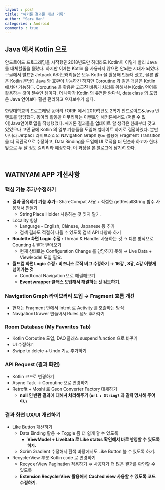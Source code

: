 ```yaml
---
layout : post
title: "해커톤 결과물 개선 기록"
author: "Sara Han"
categories : Android
comments : true
---
```


## Java 에서 Kotlin 으로
안드로이드 프로그래밍을 시작했던 2018년도만 하더라도 Kotlin이 이렇게 빨리 Java 를 대체할줄을 몰랐다.
하지만 이제는 Kotlin 을 사용하지 않으면 안되는 시대가 되었다. 구글에서 발표한 Jetpack 라이브러리들은 모두 Kotlin 을 활용해
만들어 졌고, 물론 많은 Kotlin 문법이 Java 와 호환이 가능하긴 하지만 Coroutine 과 같은 개념은 Kotlin 에서만 가능하다. Coroutine 을 활용한 고급진 비동기 처리를 위해서는
Kotlin 언어를 활용하는 것이 필수인 셈이다. 더 나아가 Kotlin 의 유연한 람다식, data class 의 도입은 Java 언어보다 훨씬 편리하고 유지보수가 쉽다.
<br><br>
한양대학교의 프로그래밍 동아리 FORIF 에서 2019학년도 2학기 안드로이드&Java 반 멘토를 담당했다.
동아리 활동을 마무리하는 이벤트인 해커톤에서도 (어쩔 수 없이)Java언어로 앱을 작성했었다.
해커톤 결과물을 업데이트 할 생각은 원래부터 갖고 있었으나 고민 끝에 Kotlin 의 일부 기능들을 도입해 업데이트 하기로 결정하였다.
뿐만 아니라 Jetpack 라이브러리의 Navigation Graph 등도 활용해 Fragment Transition 을 더 직관적으로 수정하고, Data Binding을 도입해 UI 로직을 더 단순화 하고자 한다. 앞으로 두 달 정도 걸리리라 예상한다. 이 과정을 본 블로그에 남기려 한다.

<br>

## WATNYAM APP 개선사항
### **핵심 기능 추가/수정하기**

- **결과 공유하기 기능 추가 :** ShareCompat 사용 + 적절한 getResultString 함수 사용해서 만들기
    - String Place Holder 사용하는 것 잊지 말기.
- Locality 향상
    - Language - English, Chinese, Japanese 등 추가
    - 검색 결과도 적절히 나올 수 있도록 검색 API 다양화 하기
- **Roulette 화면 Logic 수정 :**  Thread & Handler 사용하는 것 → 다른 방식으로 Counting & 결과 받아오기
    - 현재 상태로는 Configuration Change 를 감당하지 못해 → Live Data + ViewModel 도입 필요.
- **월드컵 화면 Logic 수정 : 비즈니스 로직 버그 수정하기 → 16강 , 8강, 4강 이렇게 넘어가는 것**
    - Condtional Navigation 으로 해결해보기
    - **Event wrapper 클래스 도입해서 해결하는 것 검토하기.**

### **Navigation Graph 라이브러리 도입 → Fragment 흐름 개선**

- 현재는 Fragment 안에서 Intent 로 Activity 를 호출하는 방식
- Navgation Drawer 만들어서 Rules 탭도 추가하기

### **Room Database (My Favorites Tab)**

- Kotlin Coroutine 도입, DAO 클래스 suspend function 으로 바꾸기
- UI 수정하기
- Swipe to delete + Undo 기능 추가하기

### **API Request (결과 화면)**

- Kotlin 코드로 변경하기
- Async Task → Coroutine 으로 변경하기
- Retrofit + Moshi 로 Gson Converter Factory 대체하기
  - **null 인 반환 결과에 대해서 처리해주기 (`url : String?` 과 같이 명시해 주어야.)**

### **결과 화면 UX/UI 개선하기**

- Like Button 개선하기
    - Data Binding 활용 ⇒ Toggle 좀 더 쉽게 할 수 있도록
      - **ViewModel + LiveData 로 Like status 확인해서 바로 반영할 수 있도록 하자.**
    - Scrim Gradient 수정해서 흰색 바탕에서도 Like Button 볼 수 있도록 하기.
- RecyclerView 부분 Kotlin code 로 변경하기
    - RecyclerView Pagination 적용하기 ⇒ 사용자가 더 많은 결과를 확인할 수 있도록
    - **Extension RecyclerView 활용해서 Cached view 사용할 수 있도록 코드 수정하기.**
